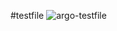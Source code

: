 #testfile 
![argo-testfile](https://github.com/songmozzi/k8s-test-yaml/assets/110387825/62298fd8-5802-4442-b0a9-a054a9d27c8b)

